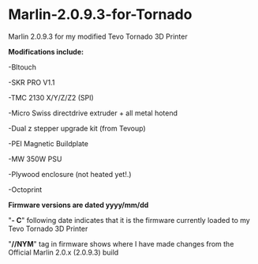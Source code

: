 # Marlin-2.0.9.3-for-Tornado
Marlin 2.0.9.3 for my modified Tevo Tornado 3D Printer

**Modifications include:**

-Bltouch

-SKR PRO V1.1 

-TMC 2130 X/Y/Z/Z2 (SPI)

-Micro Swiss directdrive extruder + all metal hotend

-Dual z stepper upgrade kit (from Tevoup)

-PEI Magnetic Buildplate

-MW 350W PSU

-Plywood enclosure (not heated yet!.)

-Octoprint

**Firmware versions are dated yyyy/mm/dd**

"**- C**" following date indicates that it is the firmware currently loaded to my Tevo Tornado 3D Printer

"**//NYM**" tag in firmware shows where I have made changes from the Official Marlin 2.0.x (2.0.9.3) build
